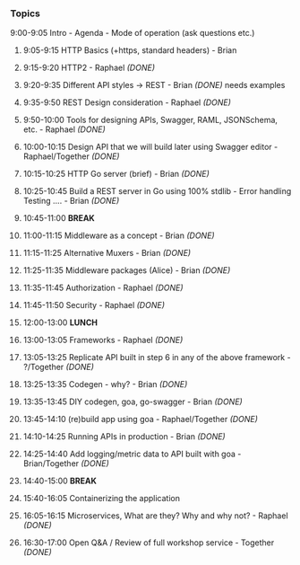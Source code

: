 ### Topics

9:00-9:05 Intro - Agenda - Mode of operation (ask questions etc.)
 
1. 9:05-9:15 HTTP Basics (+https, standard headers) - Brian
2. 9:15-9:20 HTTP2 - Raphael *(DONE)*
3. 9:20-9:35 Different API styles -> REST - Brian *(DONE)* needs examples
4. 9:35-9:50 REST Design consideration - Raphael *(DONE)*
5. 9:50-10:00 Tools for designing APIs, Swagger, RAML, JSONSchema, etc. - Raphael *(DONE)*
6. 10:00-10:15 Design API that we will build later using Swagger editor - Raphael/Together *(DONE)*
7. 10:15-10:25 HTTP Go server (brief) - Brian *(DONE)*
8. 10:25-10:45 Build a REST server in Go using 100% stdlib - Error handling Testing .... - Brian *(DONE)*

9. 10:45-11:00 **BREAK**

10. 11:00-11:15 Middleware as a concept - Brian *(DONE)*
11. 11:15-11:25 Alternative Muxers - Brian *(DONE)*
12. 11:25-11:35 Middleware packages (Alice) - Brian *(DONE)*
13. 11:35-11:45 Authorization - Raphael *(DONE)*
14. 11:45-11:50 Security - Raphael *(DONE)*

15. 12:00-13:00 **LUNCH**

16. 13:00-13:05 Frameworks - Raphael *(DONE)*
17. 13:05-13:25 Replicate API built in step 6 in any of the above framework - ?/Together *(DONE)*
18. 13:25-13:35 Codegen - why? - Brian *(DONE)*
19. 13:35-13:45 DIY codegen, goa, go-swagger - Brian *(DONE)*
20. 13:45-14:10 (re)build app using goa - Raphael/Together *(DONE)*
21. 14:10-14:25 Running APIs in production - Brian *(DONE)*
22. 14:25-14:40 Add logging/metric data to API built with goa - Brian/Together *(DONE)*

23. 14:40-15:00 **BREAK**

24. 15:40-16:05 Containerizing the application
25. 16:05-16:15 Microservices, What are they?  Why and why not? - Raphael *(DONE)*
26. 16:30-17:00 Open Q&A / Review of full workshop service - Together *(DONE)*
